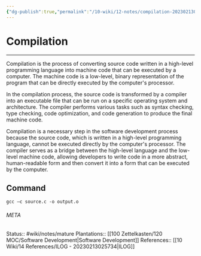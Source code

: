 ```yaml
---
{"dg-publish":true,"permalink":"/10-wiki/12-notes/compilation-20230213030315/"}
---
```


# Compilation
---
Compilation is the process of converting source code written in a high-level programming language into machine code that can be executed by a computer. The machine code is a low-level, binary representation of the program that can be directly executed by the computer's processor.

In the compilation process, the source code is transformed by a compiler into an executable file that can be run on a specific operating system and architecture. The compiler performs various tasks such as syntax checking, type checking, code optimization, and code generation to produce the final machine code.

Compilation is a necessary step in the software development process because the source code, which is written in a high-level programming language, cannot be executed directly by the computer's processor. The compiler serves as a bridge between the high-level language and the low-level machine code, allowing developers to write code in a more abstract, human-readable form and then convert it into a form that can be executed by the computer.


## Command
```
gcc –c source.c -o output.o
```

###### META
Status:: #wiki/notes/mature 
Plantations:: [[100 Zettelkasten/120 MOC/Software Development\|Software Development]]
References:: [[10 Wiki/14 References/ILOG - 20230213025734\|ILOG]]
